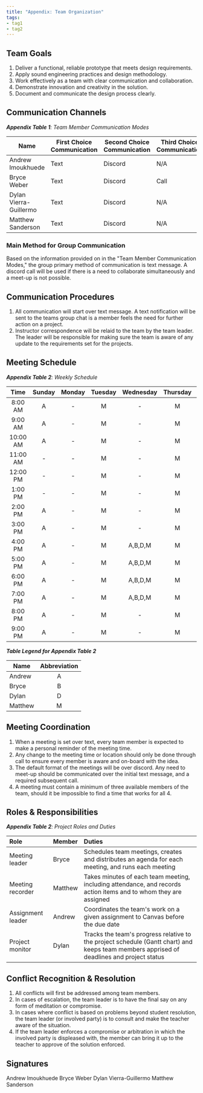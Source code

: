 ```yaml
---
title: "Appendix: Team Organization"
tags:
- tag1
- tag2
---
```


## Team Goals

1. Deliver a functional, reliable prototype that meets design requirements.
2. Apply sound engineering practices and design methodology.
3. Work effectively as a team with clear communication and collaboration.
4. Demonstrate innovation and creativity in the solution.
5. Document and communicate the design process clearly.

## Communication Channels

_**Appendix Table 1**: Team Member Communication Modes_

| Name                   | First Choice Communication | Second Choice Communication | Third Choice Communication |
|------------------------|----------------------------|-----------------------------|----------------------------|
| Andrew Imoukhuede      | Text                       | Discord                     | N/A                        |
| Bryce Weber            | Text                       | Discord                     | Call                       |
| Dylan Vierra-Guillermo | Text                       | Discord                     | N/A                        |
| Matthew Sanderson      | Text                       | Discord                     | N/A                        |

### Main Method for Group Communication

Based on the information provided on in the "Team Member Communication Modes," the group primary method of communication is text message. A discord call will be used if there is a need to collaborate simultaneously and a meet-up is not possible.
 
## Communication Procedures

1. All communication will start over text message. A text notification will be sent to the teams group chat is a member feels the need for further action on a project.
2. Instructor correspondence will be relaid to the team by the team leader. The leader will be responsible for making sure the team is aware of any update to the requirements set for the projects.

## Meeting Schedule

_**Appendix Table 2**: Weekly Schedule_

|   Time   | Sunday | Monday | Tuesday | Wednesday | Thursday | Friday  | Saturday |
|:--------:|:------:|:------:|:-------:|:---------:|:--------:|:-------:|:--------:|
| 8:00 AM  |   A    |   -    |    M    |     -     |    M     |    -    |    -     |
| 9:00 AM  |   A    |   -    |    M    |     -     |    M     |    -    |    -     |
| 10:00 AM |   A    |   -    |    M    |     -     |    M     |    -    |    -     |
| 11:00 AM |   -    |   -    |    M    |     -     |    M     |    -    |    -     |
| 12:00 PM |   -    |   -    |    M    |     -     |    M     |    -    | A,B,D,M  |
| 1:00 PM  |   -    |   -    |    M    |     -     |    M     |    -    | A,B,D,M  |
| 2:00 PM  |   A    |   -    |    M    |     -     |    M     |    -    | A,B,D,M  |
| 3:00 PM  |   A    |   -    |    M    |     -     |    M     |    -    | A,B,D,M  |
| 4:00 PM  |   A    |   -    |    M    |  A,B,D,M  |    M     | A,B,D,M | A,B,D,M  |
| 5:00 PM  |   A    |   -    |    M    |  A,B,D,M  |    M     | A,B,D,M | A,B,D,M  |
| 6:00 PM  |   A    |   -    |    M    |  A,B,D,M  |    M     | A,B,D,M | A,B,D,M  |
| 7:00 PM  |   A    |   -    |    M    |  A,B,D,M  |    M     | A,B,D,M | A,B,D,M  |
| 8:00 PM  |   A    |   -    |    M    |     -     |    M     |    -    |    -     |
| 9:00 PM  |   A    |   -    |    M    |     -     |    M     |    -    |    -     |

_**Table Legend for Appendix Table 2**_

| Name    | Abbreviation |
|---------|:------------:|
| Andrew  |      A       |
| Bryce   |      B       |
| Dylan   |      D       |
| Matthew |      M       |


## Meeting Coordination

1. When a meeting is set over text, every team member is expected to make a personal reminder of the meeting time.
1. Any change to the meeting time or location should only be done through call to ensure every member is aware and on-board with the idea.
1. The default format of the meetings will be over discord. Any need to meet-up should be communicated over the initial text message, and a required subsequent call.
1. A meeting must contain a minimum of three available members of the team, should it be impossible to find a time that works for all 4.

## Roles & Responsibilities

_**Appendix Table 2**: Project Roles and Duties_

| **Role**          | **Member** | **Duties**                                                                                                                                |
|:------------------|:-----------|:------------------------------------------------------------------------------------------------------------------------------------------|
| Meeting leader    | Bryce      | Schedules team meetings, creates and distributes an agenda for each meeting, and runs each meeting                                        |
| Meeting recorder  | Matthew    | Takes minutes of each team meeting, including attendance, and records action items and to whom they are assigned                          |
| Assignment leader | Andrew     | Coordinates the team's work on a given assignment to Canvas before the due date                                                           |
| Project monitor   | Dylan      | Tracks the team's progress relative to the project schedule (Gantt chart) and keeps team members apprised of deadlines and project status |

## Conflict Recognition & Resolution

1. All conflicts will first be addressed among team members.
2. In cases of escalation, the team leader is to have the final say on any form of meditation or compromise.
3. In cases where conflict is based on problems beyond student resolution, the team leader (or involved party) is to consult and make the teacher aware of the situation.
4. If the team leader enforces a compromise or arbitration in which the involved party is displeased with, the member can bring it up to the teacher to approve of the solution enforced.



## Signatures

Andrew Imoukhuede
Bryce Weber
Dylan Vierra-Guillermo
Matthew Sanderson